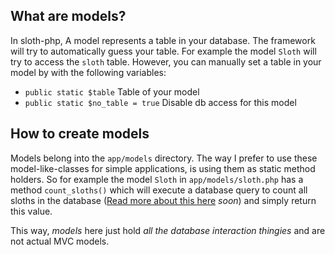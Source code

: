 ## What are models?
In sloth-php, A model represents a table in your database. The framework will try to automatically guess your table. For example the model `Sloth` will try to access the `sloth` table. However, you can manually set a table in your model by with the following variables:
- `public static $table` Table of your model
- `public static $no_table = true` Disable db access for this model

## How to create models
Models belong into the `app/models` directory. The way I prefer to use these model-like-classes for simple applications, is using them as static method holders. So for example the model `Sloth` in `app/models/sloth.php` has a method `count_sloths()` which will execute a database query to count all sloths in the database ([Read more about this here]() *soon*) and simply return this value.

This way, *models* here just hold *all the database interaction thingies* and are not actual MVC models.